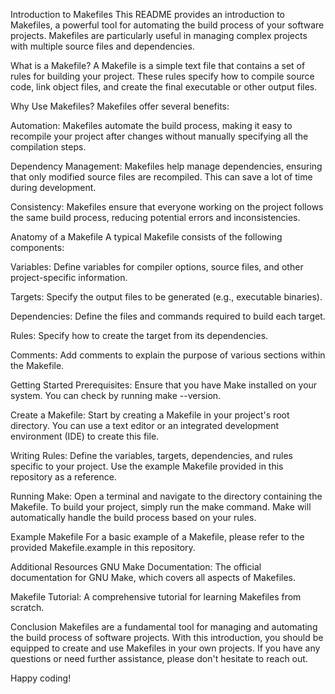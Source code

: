 Introduction to Makefiles
This README provides an introduction to Makefiles, a powerful tool for automating the build process of your software projects. Makefiles are particularly useful in managing complex projects with multiple source files and dependencies.

What is a Makefile?
A Makefile is a simple text file that contains a set of rules for building your project. These rules specify how to compile source code, link object files, and create the final executable or other output files.

Why Use Makefiles?
Makefiles offer several benefits:

Automation: Makefiles automate the build process, making it easy to recompile your project after changes without manually specifying all the compilation steps.

Dependency Management: Makefiles help manage dependencies, ensuring that only modified source files are recompiled. This can save a lot of time during development.

Consistency: Makefiles ensure that everyone working on the project follows the same build process, reducing potential errors and inconsistencies.

Anatomy of a Makefile
A typical Makefile consists of the following components:

Variables: Define variables for compiler options, source files, and other project-specific information.

Targets: Specify the output files to be generated (e.g., executable binaries).

Dependencies: Define the files and commands required to build each target.

Rules: Specify how to create the target from its dependencies.

Comments: Add comments to explain the purpose of various sections within the Makefile.

Getting Started
Prerequisites: Ensure that you have Make installed on your system. You can check by running make --version.

Create a Makefile: Start by creating a Makefile in your project's root directory. You can use a text editor or an integrated development environment (IDE) to create this file.

Writing Rules: Define the variables, targets, dependencies, and rules specific to your project. Use the example Makefile provided in this repository as a reference.

Running Make: Open a terminal and navigate to the directory containing the Makefile. To build your project, simply run the make command. Make will automatically handle the build process based on your rules.

Example Makefile
For a basic example of a Makefile, please refer to the provided Makefile.example in this repository.

Additional Resources
GNU Make Documentation: The official documentation for GNU Make, which covers all aspects of Makefiles.

Makefile Tutorial: A comprehensive tutorial for learning Makefiles from scratch.

Conclusion
Makefiles are a fundamental tool for managing and automating the build process of software projects. With this introduction, you should be equipped to create and use Makefiles in your own projects. If you have any questions or need further assistance, please don't hesitate to reach out.

Happy coding!
